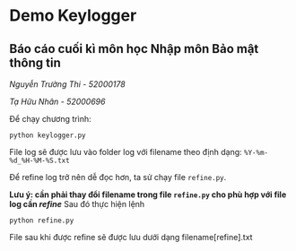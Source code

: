# Demo Keylogger

## Báo cáo cuối kì môn học Nhập môn Bảo mật thông tin

_Nguyễn Trường Thi - 52000178_

_Tạ Hữu Nhân - 52000696_

Để chạy chương trình:

```
python keylogger.py
```

File log sẽ được lưu vào folder log với filename theo định dạng: `%Y-%m-%d_%H-%M-%S.txt`

Để refine log trở nên dễ đọc hơn, ta sử chạy file `refine.py`.

**Lưu ý: cần phải thay đổi filename trong file `refine.py` cho phù hợp với file log cần _refine_**
Sau đó thực hiện lệnh

```
python refine.py
```

File sau khi được refine sẽ được lưu dưới dạng filename[refine].txt
